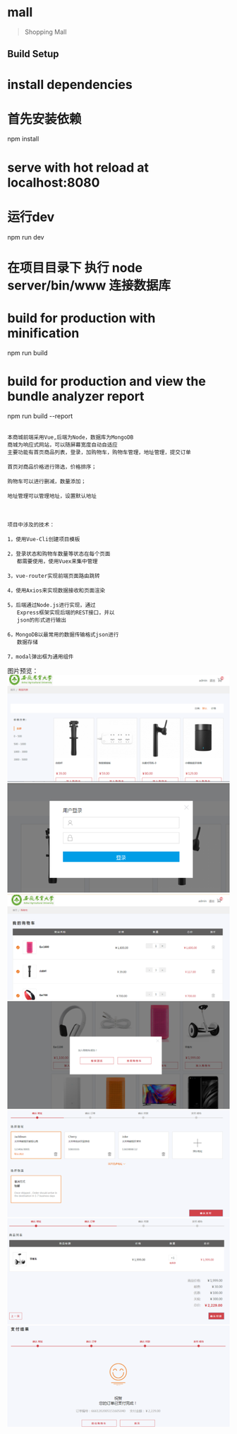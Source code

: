 # mall

> Shopping Mall 

## Build Setup


# install dependencies
# 首先安装依赖
npm install

# serve with hot reload at localhost:8080
# 运行dev
npm run dev

# 在项目目录下 执行 node server/bin/www 连接数据库

# build for production with minification
npm run build




# build for production and view the bundle analyzer report
npm run build --report
```

本商城前端采用Vue,后端为Node，数据库为MongoDB
商城为响应式网站，可以随屏幕宽度自动自适应
主要功能有首页商品列表，登录，加购物车，购物车管理，地址管理，提交订单

首页对商品价格进行筛选，价格排序；

购物车可以进行删减，数量添加；

地址管理可以管理地址，设置默认地址



项目中涉及的技术：

1，使用Vue-Cli创建项目模板

2，登录状态和购物车数量等状态在每个页面
   都需要使用，使用Vuex来集中管理

3，vue-router实现前端页面路由跳转

4，使用Axios来实现数据接收和页面渲染

5，后端通过Node.js进行实现，通过
   Express框架实现后端的REST接口，并以
   json的形式进行输出

6，MongoDB以最常用的数据传输格式json进行
   数据存储

7，modal弹出框为通用组件
```
图片预览：
![图片](https://github.com/JX520/vue-node-mall/blob/master/Img/index.png)
![图片](https://github.com/JX520/vue-node-mall/blob/master/Img/login.png)
![图片](https://github.com/JX520/vue-node-mall/blob/master/Img/cart.png)
![图片](https://github.com/JX520/vue-node-mall/blob/master/Img/addCart.png)
![图片](https://github.com/JX520/vue-node-mall/blob/master/Img/address.png)
![图片](https://github.com/JX520/vue-node-mall/blob/master/Img/orderConfim.png)
![图片](https://github.com/JX520/vue-node-mall/blob/master/Img/success.png)


